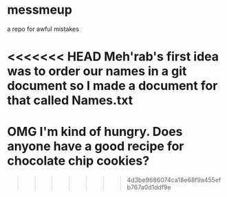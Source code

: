 # messmeup
a repo for awful mistakes

<<<<<<< HEAD
Meh'rab's first idea was to order our names in a git document so I made a document for that called Names.txt
=======
# OMG I'm kind of hungry. Does anyone have a good recipe for chocolate chip cookies?
>>>>>>> 4d3be9686074ca18e68f9a455efb767a0d1ddf9e
